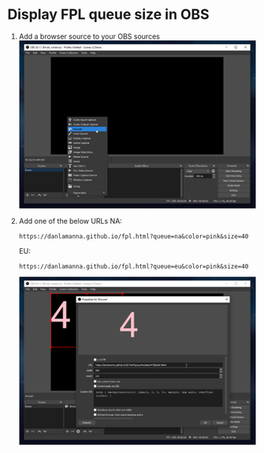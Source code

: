 # Display FPL queue size in OBS

1) Add a browser source to your OBS sources   
   ![add-browser-source](img/fpl-queue-step-1.png)
2) Add one of the below URLs
   NA:   
   ```
   https://danlamanna.github.io/fpl.html?queue=na&color=pink&size=40
   ```
    
   EU:   
   ```
   https://danlamanna.github.io/fpl.html?queue=eu&color=pink&size=40
   ```

   ![change-size-color](img/fpl-queue-step-2.png)
